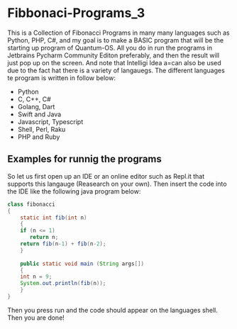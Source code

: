 # Fibbonaci-Programs_3
This is a Collection of Fibonacci Programs in many many languages such as Python, PHP, C#, and my goal is to make a BASIC program that will be the starting up program of Quantum-OS. All you do in run the programs in Jetbrains Pycharm Community Editon preferably, and then the result will just pop up on the screen. And note that Intelligi Idea a=can also be used due to the fact hat there is a variety of langauegs. The different languages te program is written in follow below:
* Python
* C, C++, C#
* Golang, Dart
* Swift and Java
* Javascript, Typescript
* Shell, Perl, Raku
* PHP and Ruby

## Examples for runnig the programs
So let us first open up an IDE or an online editor such as Repl.it that supports this langauge (Reasearch on your own). Then insert the code into the IDE like the following java program below:

```java
class fibonacci
{
    static int fib(int n)
    {
    if (n <= 1)
       return n;
    return fib(n-1) + fib(n-2);
    }
      
    public static void main (String args[])
    {
    int n = 9;
    System.out.println(fib(n));
    }
}
```

Then you press run and the code should appear on the languages shell. Then you are done!
